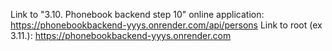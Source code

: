 Link to "3.10. Phonebook backend step 10" online application: https://phonebookbackend-yyys.onrender.com/api/persons
Link to root (ex 3.11.): https://phonebookbackend-yyys.onrender.com
